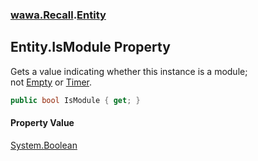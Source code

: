 ### [wawa.Recall](wawa.Recall.md 'wawa.Recall').[Entity](Entity.md 'wawa.Recall.Entity')

## Entity.IsModule Property

Gets a value indicating whether this instance is a module;  
not [Empty](Modules.md#wawa.Recall.Modules.Empty 'wawa.Recall.Modules.Empty') or [Timer](Modules.md#wawa.Recall.Modules.Timer 'wawa.Recall.Modules.Timer').

```csharp
public bool IsModule { get; }
```

#### Property Value
[System.Boolean](https://docs.microsoft.com/en-us/dotnet/api/System.Boolean 'System.Boolean')